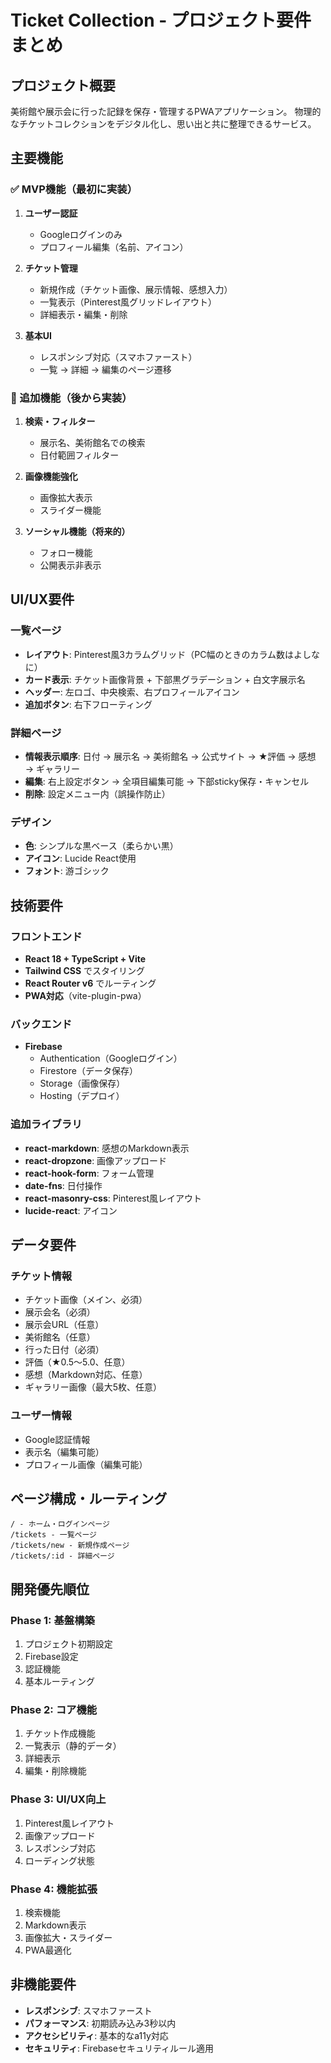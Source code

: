 # Ticket Collection - プロジェクト要件まとめ

## プロジェクト概要
美術館や展示会に行った記録を保存・管理するPWAアプリケーション。
物理的なチケットコレクションをデジタル化し、思い出と共に整理できるサービス。

## 主要機能

### ✅ MVP機能（最初に実装）
1. **ユーザー認証**
   - Googleログインのみ
   - プロフィール編集（名前、アイコン）

2. **チケット管理**
   - 新規作成（チケット画像、展示情報、感想入力）
   - 一覧表示（Pinterest風グリッドレイアウト）
   - 詳細表示・編集・削除

3. **基本UI**
   - レスポンシブ対応（スマホファースト）
   - 一覧 → 詳細 → 編集のページ遷移

### 🔄 追加機能（後から実装）
1. **検索・フィルター**
   - 展示名、美術館名での検索
   - 日付範囲フィルター

2. **画像機能強化**
   - 画像拡大表示
   - スライダー機能

3. **ソーシャル機能（将来的）**
   - フォロー機能
   - 公開表示非表示

## UI/UX要件

### 一覧ページ
- **レイアウト**: Pinterest風3カラムグリッド（PC幅のときのカラム数はよしなに）
- **カード表示**: チケット画像背景 + 下部黒グラデーション + 白文字展示名
- **ヘッダー**: 左ロゴ、中央検索、右プロフィールアイコン
- **追加ボタン**: 右下フローティング

### 詳細ページ
- **情報表示順序**: 日付 → 展示名 → 美術館名 → 公式サイト → ★評価 → 感想 → ギャラリー
- **編集**: 右上設定ボタン → 全項目編集可能 → 下部sticky保存・キャンセル
- **削除**: 設定メニュー内（誤操作防止）

### デザイン
- **色**: シンプルな黒ベース（柔らかい黒）
- **アイコン**: Lucide React使用
- **フォント**: 游ゴシック

## 技術要件

### フロントエンド
- **React 18 + TypeScript + Vite**
- **Tailwind CSS** でスタイリング
- **React Router v6** でルーティング
- **PWA対応**（vite-plugin-pwa）

### バックエンド
- **Firebase**
  - Authentication（Googleログイン）
  - Firestore（データ保存）
  - Storage（画像保存）
  - Hosting（デプロイ）

### 追加ライブラリ
- **react-markdown**: 感想のMarkdown表示
- **react-dropzone**: 画像アップロード
- **react-hook-form**: フォーム管理
- **date-fns**: 日付操作
- **react-masonry-css**: Pinterest風レイアウト
- **lucide-react**: アイコン

## データ要件

### チケット情報
- チケット画像（メイン、必須）
- 展示会名（必須）
- 展示会URL（任意）
- 美術館名（任意）
- 行った日付（必須）
- 評価（★0.5〜5.0、任意）
- 感想（Markdown対応、任意）
- ギャラリー画像（最大5枚、任意）

### ユーザー情報
- Google認証情報
- 表示名（編集可能）
- プロフィール画像（編集可能）

## ページ構成・ルーティング

```
/ - ホーム・ログインページ
/tickets - 一覧ページ
/tickets/new - 新規作成ページ
/tickets/:id - 詳細ページ
```

## 開発優先順位

### Phase 1: 基盤構築
1. プロジェクト初期設定
2. Firebase設定
3. 認証機能
4. 基本ルーティング

### Phase 2: コア機能
1. チケット作成機能
2. 一覧表示（静的データ）
3. 詳細表示
4. 編集・削除機能

### Phase 3: UI/UX向上
1. Pinterest風レイアウト
2. 画像アップロード
3. レスポンシブ対応
4. ローディング状態

### Phase 4: 機能拡張
1. 検索機能
2. Markdown表示
3. 画像拡大・スライダー
4. PWA最適化

## 非機能要件
- **レスポンシブ**: スマホファースト
- **パフォーマンス**: 初期読み込み3秒以内
- **アクセシビリティ**: 基本的なa11y対応
- **セキュリティ**: Firebaseセキュリティルール適用